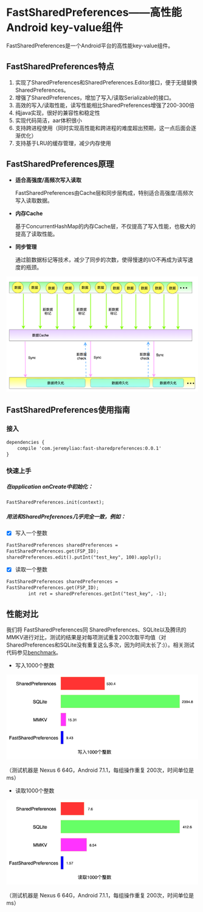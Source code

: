 # FastSharedPreferences——高性能Android key-value组件
FastSharedPreferences是一个Android平台的高性能key-value组件。
## FastSharedPreferences特点
1. 实现了SharedPreferences和SharedPreferences.Editor接口，便于无缝替换SharedPreferences。
2. 增强了SharedPreferences，增加了写入/读取Serializable的接口。
3. 高效的写入/读取性能，读写性能相比SharedPreferences增强了200-300倍
4. 纯java实现，很好的兼容性和稳定性
5. 实现代码简洁，aar体积很小
6. 支持跨进程使用（同时实现高性能和跨进程的难度超出预期，这一点后面会逐渐优化）
7. 支持基于LRU的缓存管理，减少内存使用

## FastSharedPreferences原理
- **适合高强度/高频次写入读取**

    FastSharedPreferences由Cache层和同步层构成，特别适合高强度/高频次写入读取数据。
- **内存Cache**

    基于ConcurrentHashMap的内存Cache层，不仅提高了写入性能，也极大的提高了读取性能。
- **同步管理**

    通过脏数据标记等技术，减少了同步的次数，使得慢速的I/O不再成为读写速度的瓶颈。

![fsp_principle](docs/imgs/fsp_principle.png)
## FastSharedPreferences使用指南
### 接入

```
dependencies {
    compile 'com.jeremyliao:fast-sharedpreferences:0.0.1'
}
```

### 快速上手
##### 在application onCreate中初始化：

```
FastSharedPreferences.init(context);
```

##### 用法和SharedPreferences几乎完全一致，例如：
- [x] 写入一个整数

```
FastSharedPreferences sharedPreferences = FastSharedPreferences.get(FSP_ID);
sharedPreferences.edit().putInt("test_key", 100).apply();
```
- [x] 读取一个整数

```
FastSharedPreferences sharedPreferences = FastSharedPreferences.get(FSP_ID);
        int ret = sharedPreferences.getInt("test_key", -1);
```

## 性能对比
我们将 FastSharedPreferences同 SharedPreferences、SQLite以及腾讯的MMKV进行对比，测试的结果是对每项测试重复200次取平均值（对SharedPreferences和SQLite没有重复这么多次，因为时间太长了:)）。相关测试代码参见[benchmark](https://github.com/JeremyLiao/FastSharedPreferences/tree/master/FastSharedPreferences/app/src/main/java/com/jeremy/fspdemo/benchmark)。

- 写入1000个整数

![benchmark_write_int](docs/imgs/benchmark_write_int.png)

（测试机器是 Nexus 6 64G，Android 7.1.1，每组操作重复 200次，时间单位是 ms）

- 读取1000个整数

![benchmark_read_int](docs/imgs/benchmark_read_int.png)

（测试机器是 Nexus 6 64G，Android 7.1.1，每组操作重复 200次，时间单位是 ms）
